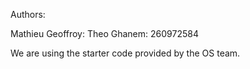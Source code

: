 Authors:

Mathieu Geoffroy:
Theo Ghanem: 260972584

We are using the starter code provided by the OS team.
